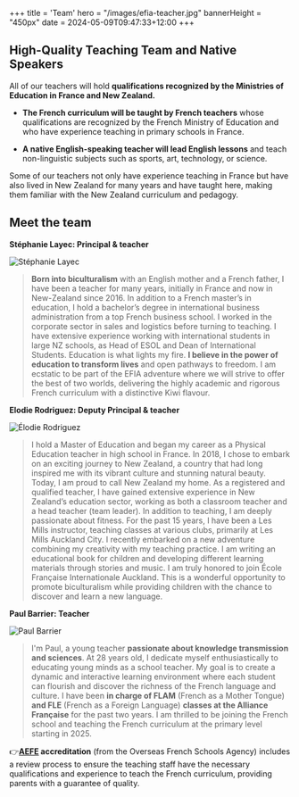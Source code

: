 +++
title = 'Team'
hero = "/images/efia-teacher.jpg"
bannerHeight = "450px"
date = 2024-05-09T09:47:33+12:00
+++

## High-Quality Teaching Team and Native Speakers

All of our teachers will hold **qualifications recognized by the Ministries of Education in France and New Zealand.**

- **The French curriculum will be taught by French teachers** whose qualifications are recognized by the French Ministry of Education and who have experience teaching in primary schools in France.

- **A native English-speaking teacher will lead English lessons** and teach non-linguistic subjects such as sports, art, technology, or science.

Some of our teachers not only have experience teaching in France but have also lived in New Zealand for many years and have taught here, making them familiar with the New Zealand curriculum and pedagogy.

## Meet the team

**Stéphanie Layec: Principal & teacher**

![Stéphanie Layec](/images/Stephanie-Layec.jpg "Stéphanie Layec")

> **Born into biculturalism** with an English mother and a French father, I have been a teacher for many years, initially in France and now in New-Zealand since 2016.
> In addition to a French master’s in education, I hold a bachelor’s degree in international business administration from a top French business school. I worked in the corporate sector in sales and logistics before turning to teaching. I have extensive experience working with international students in large NZ schools, as Head of ESOL and Dean of International Students.
> Education is what lights my fire. **I believe in the power of education to transform lives** and open pathways to freedom. I am ecstatic to be part of the EFIA adventure where we will strive to offer the best of two worlds, delivering the highly academic and rigorous French curriculum with a distinctive Kiwi flavour.

**Elodie Rodriguez: Deputy Principal & teacher**

![Élodie Rodriguez](/images/Elodie-Rodriguez.jpg "Élodie Rodriguez")

> I hold a Master of Education and began my career as a Physical Education teacher in high school in France. In 2018, I chose to embark on an exciting journey to New Zealand, a country that had long inspired me with its vibrant culture and stunning natural beauty. Today, I am proud to call New Zealand my home.
> As a registered and qualified teacher, I have gained extensive experience in New Zealand’s education sector, working as both a classroom teacher and a head teacher (team leader). In addition to teaching, I am deeply passionate about fitness. 
> For the past 15 years, I have been a Les Mills instructor, teaching classes at various clubs, primarily at Les Mills Auckland City. I recently embarked on a new adventure combining my creativity with my teaching practice. I am writing an educational book for children and developing different learning materials through stories and music.
> I am truly honored to join École Française Internationale Auckland. This is a wonderful opportunity to promote biculturalism while providing children with the chance to discover and learn a new language.

**Paul Barrier: Teacher**

![Paul Barrier](/images/Paul-Barrier.jpg "Paul Barrier")

> I'm Paul, a young teacher **passionate about knowledge transmission and sciences**.
> At 28 years old, I dedicate myself enthusiastically to educating young minds as a school teacher. My goal is to create a dynamic and interactive learning environment where each student can flourish and discover the richness of the French language and culture.
> I have been **in charge of FLAM** (French as a Mother Tongue) **and FLE** (French as a Foreign Language) **classes at the Alliance Française** for the past two years. I am thrilled to be joining the French school and teaching the French curriculum at the primary level starting in 2025.

👉**[AEFE](/learning/aefe) accreditation** (from the Overseas French Schools Agency) includes a review process to ensure the teaching staff have the necessary qualifications and experience to teach the French curriculum, providing parents with a guarantee of quality.
